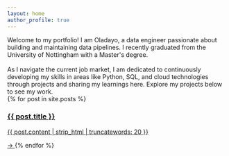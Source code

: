 ```yaml
---
layout: home
author_profile: true
---
```

<div class="intro-text">
 Welcome to my portfolio! I am Oladayo, a data engineer passionate about building and maintaining data pipelines. I recently graduated from the University of Nottingham with a Master's degree. <br> <br> As I navigate the current job market, I am dedicated to continuously developing my skills in areas like Python, SQL, and cloud technologies through projects and sharing my learnings here. Explore my projects below to see my work.
</div>

<div class="projects-grid">
  {% for post in site.posts %}
    <a href="{{ post.url | relative_url }}" class="project-card">
      <h3>{{ post.title }}</h3>
      <p>{{ post.content | strip_html | truncatewords: 20 }}</p>
      <span class="arrow-link">&#8594;</span>
    </a>
  {% endfor %}
</div>